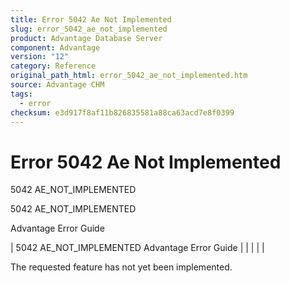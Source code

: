 ```yaml
---
title: Error 5042 Ae Not Implemented
slug: error_5042_ae_not_implemented
product: Advantage Database Server
component: Advantage
version: "12"
category: Reference
original_path_html: error_5042_ae_not_implemented.htm
source: Advantage CHM
tags:
  - error
checksum: e3d917f8af11b826835581a88ca63acd7e8f0399
---
```


# Error 5042 Ae Not Implemented

5042 AE\_NOT\_IMPLEMENTED

5042 AE\_NOT\_IMPLEMENTED

Advantage Error Guide

| 5042 AE\_NOT\_IMPLEMENTED  Advantage Error Guide |  |  |  |  |

The requested feature has not yet been implemented.
